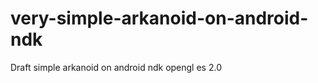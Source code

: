 very-simple-arkanoid-on-android-ndk
===================================

Draft simple arkanoid on android ndk opengl es 2.0
